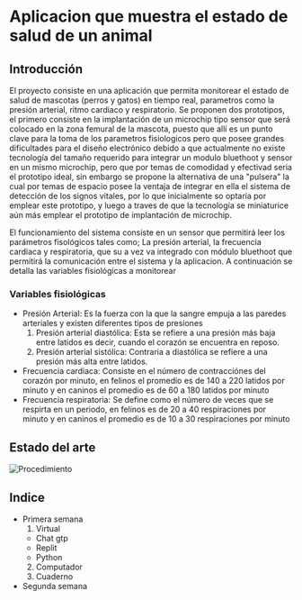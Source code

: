# Aplicacion que muestra el estado de salud de un animal
## Introducción
El proyecto consiste en una aplicación que permita monitorear el estado de salud de mascotas (perros y gatos) en tiempo real, parametros como la presión arterial, ritmo cardiaco y respiratorio. Se proponen dos prototipos, el primero consiste en la implantación de un microchip tipo sensor que será colocado en la zona femural de la mascota, puesto que allí es un punto clave para la toma de los parametros fisiologicos pero que posee grandes dificultades para el diseño electrónico debido a que actualmente no existe tecnología del tamaño requerido para integrar un modulo bluethoot y sensor en un mismo microchip, pero que por temas de comodidad y efectivad seria el prototipo ideal, sin embargo se propone la alternativa de una "pulsera" la cual por temas de espacio posee la ventaja de integrar en ella el sistema de detección de los signos vitales, por lo que inicialmente so optaría por emplear este prototipo, y luego a traves de que la tecnología se miniaturice aún más emplear el prototipo de implantación de microchip.

El funcionamiento del sistema consiste en un sensor que permitirá leer los parámetros fisológicos tales como; La presión arterial, la frecuencia cardiaca y respiratoria, que su a vez va integrado con módulo bluethoot que permitirá la comunicación entre el sistema y la aplicacion. A continuación se detalla las variables fisiológicas a monitorear 

### Variables fisiológicas
* Presión Arterial: Es la fuerza con la que la sangre empuja a las paredes arteriales y existen diferentes tipos de presiones
  1. Presión arterial diastólica: Esta se refiere a una presión más baja entre latidos es decir, cuando el corazón se encuentra en reposo.
  2. Presión arterial sistólica: Contraria a diastólica se refiere a una presión más alta entre latidos.
* Frecuencia cardiaca: Consiste en el número de contracciónes del corazón por minuto, en felinos el promedio es de 140 a 220 latidos por minuto y en caninos el       promedio es de 60 a 180 latidos por minuto
* Frecuencia respiratoria: Se define como el número de veces que se respirta en un periodo, en felinos es de 20 a 40 respiraciones por minuto y en caninos el promedio es de 10 a 30 respiraciones por minuto


## Estado del arte


![Procedimiento](https://bogota.gov.co/sites/default/files/inline-images/whatsapp-image-2021-06-22-at-16.50.42_0.jpeg)

## Indice
* Primera semana 
  1. Virtual
    - Chat gtp
    - Replit
    - Python
  2. Computador
  3. Cuaderno 
* Segunda semana
